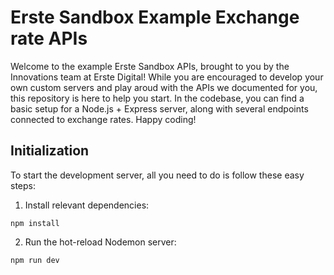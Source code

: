 # Erste Sandbox Example Exchange rate APIs

Welcome to the example Erste Sandbox APIs, brought to you by the Innovations team at Erste Digital!
While you are encouraged to develop your own custom servers and play aroud with the APIs we documented for you, this repository is here to help you start.
In the codebase, you can find a basic setup for a Node.js + Express server, along with several endpoints connected to exchange rates.
Happy coding!

## Initialization

To start the development server, all you need to do is follow these easy steps:

1. Install relevant dependencies:

```
npm install
```

2. Run the hot-reload Nodemon server:

```
npm run dev
```
